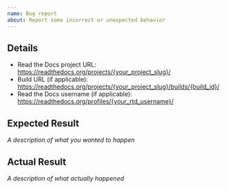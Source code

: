```yaml
---
name: Bug report
about: Report some incorrect or unexpected behavior
---
```


## Details

* Read the Docs project URL: https://readthedocs.org/projects/{your_project_slug}/
* Build URL (if applicable): https://readthedocs.org/projects/{your_project_slug}/builds/{build_id}/
* Read the Docs username (if applicable): https://readthedocs.org/profiles/{your_rtd_username}/

## Expected Result

*A description of what you wanted to happen*

## Actual Result

*A description of what actually happened*
